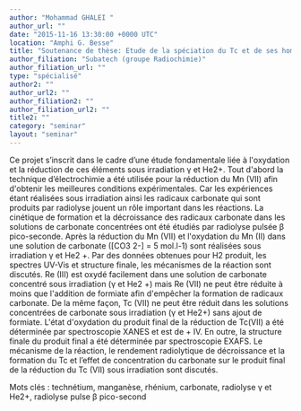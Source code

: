 ```yaml
---
author: "Mohammad GHALEI "
author_url: ""
date: "2015-11-16 13:30:00 +0000 UTC"
location: "Amphi G. Besse"
title: "Soutenance de thèse: Etude de la spéciation du Tc et de ses homologues Mn et Re sous irradiation γ et He2+ en milieu carbonate hautement concentré"
author_filiation: "Subatech (groupe Radiochimie)"
author_filiation_url: ""
type: "spécialisé"
author2: ""
author_url2: ""
author_filiation2: ""
author_filiation_url2: ""
title2: ""
category: "seminar" 
layout: "seminar"
---
```

Ce projet s’inscrit dans le cadre d’une étude fondamentale liée à l'oxydation et la réduction de ces éléments sous irradiation γ et He2+. Tout d'abord la technique d’électrochimie a été utilisée pour la réduction du Mn (VII) afin d'obtenir les meilleures conditions expérimentales. Car les expériences étant réalisées sous irradiation ainsi les radicaux carbonate qui sont produits par radiolyse jouent un rôle important dans les réactions. La cinétique de formation et la décroissance des radicaux carbonate dans les solutions de carbonate concentrées ont été étudiés par radiolyse pulsée β pico-seconde. Après la réduction du Mn (VII) et l'oxydation du Mn (II) dans une solution de carbonate ([CO3 2-] = 5 mol.l-1) sont réalisées sous irradiation γ et He2 +. Par des données obtenues pour H2 produit, les spectres UV-Vis et structure finale, les mécanismes de la réaction sont discutés. Re (III) est oxydé facilement dans une solution de carbonate concentré sous irradiation (γ et He2 +) mais Re (VII) ne peut être réduite à moins que l'addition de formiate afin d'empêcher la formation de radicaux carbonate. De la même façon, Tc (VII) ne peut être réduit dans les solutions concentrées de carbonate sous irradiation (γ et He2+) sans ajout de formiate. L'état d'oxydation du produit final de la réduction de Tc(VII) a été déterminée par spectroscopie XANES et est de + IV. En outre, la structure finale du produit final a été déterminée par spectroscopie EXAFS. Le mécanisme de la réaction, le rendement radiolytique de décroissance et la formation du Tc et l’effet de concentration du carbonate sur le produit final de la réduction du Tc (VII) sous irradiation sont discutés.

Mots clés : technétium, manganèse, rhénium, carbonate, radiolyse γ et He2+, radiolyse pulse β pico-second

